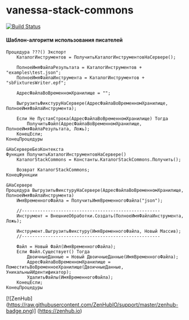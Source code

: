 # vanessa-stack-commons

[![Build Status](http://ci.silverbulleters.org/buildStatus/icon?job=Vanessa-Stack-Commons-Develop)](http://ci.silverbulleters.org/job/Vanessa-Stack-Commons-Develop/)

#### Шаблон-алгоритм использования писателей
```
Процедура ???() Экспорт
	КаталогИнструментов = ПолучитьКаталогИнструментовНаСервере();
	
	ПолноеИмяФайлаРезультата = КаталогИнструментов + "examples\test.json";
	ПолноеИмяФайлаИнструмента = КаталогИнструментов + "sbFixturesWriter.epf";
	
	АдресФайлаВоВременномХранилище = "";
	
	ВыгрузитьФикстуруНаСервере(АдресФайлаВоВременномХранилище, ПолноеИмяФайлаИнструмента);
	
	Если Не ПустаяСтрока(АдресФайлаВоВременномХранилище) Тогда
		ПолучитьФайл(АдресФайлаВоВременномХранилище, ПолноеИмяФайлаРезультата, Ложь);
	КонецЕсли;
КонецПроцедуры

&НаСервереБезКонтекста
Функция ПолучитьКаталогИнструментовНаСервере()
	КаталогStackCommons = Константы.КаталогStackCommons.Получить();
	
	Возврат КаталогStackCommons;
КонецФункции

&НаСервере
Процедура ВыгрузитьФикстуруНаСервере(АдресФайлаВоВременномХранилище, ПолноеИмяФайлаИнструмента)
	ИмяВременногоФайла = ПолучитьИмяВременногоФайла("json");
	
	//-----------------------------------------------------
	Инструмент = ВнешниеОбработки.Создать(ПолноеИмяФайлаИнструмента, Ложь);

	Инструмент.ВыгрузитьФикстуру(ИмяВременногоФайла, Новый Массив);
	//-----------------------------------------------------

	Файл = Новый Файл(ИмяВременногоФайла);
	Если Файл.Существует() Тогда
		ДвоичныеДанные = Новый ДвоичныеДанные(ИмяВременногоФайла);
		АдресФайлаВоВременномХранилище = ПоместитьВоВременноеХранилище(ДвоичныеДанные, УникальныйИдентификатор);
		УдалитьФайлы(ИмяВременногоФайла);
	КонецЕсли;
КонецПроцедуры
```

[![ZenHub] (https://raw.githubusercontent.com/ZenHubIO/support/master/zenhub-badge.png)] (https://zenhub.io)
